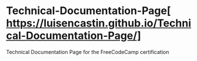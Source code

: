 # Technical-Documentation-Page[ https://luisencastin.github.io/Technical-Documentation-Page/]
Technical Documentation Page for the FreeCodeCamp certification
